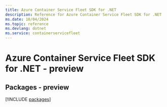 ```yaml
---
title: Azure Container Service Fleet SDK for .NET
description: Reference for Azure Container Service Fleet SDK for .NET
ms.date: 10/04/2024
ms.topic: reference
ms.devlang: dotnet
ms.service: containerservicefleet
---
```

# Azure Container Service Fleet SDK for .NET - preview
## Packages - preview
[!INCLUDE [packages](container-service-fleet-index.md)]